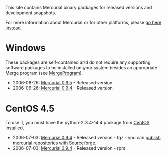 This site contains Mercurial binary packages for released versions and development snapshots.

For more information about Mercurial or for other platforms, please [go here instead](http://www.selenic.com/mercurial/wiki/index.cgi).

# Windows #
These packages are self-contained and do not require any supporting software packages to be installed on your system besides an appropriate Merge program (see [MergeProgram](http://www.selenic.com/mercurial/wiki/index.cgi/MergeProgram)).

  * 2006-06-26: [Mercurial 0.9.5](http://i18n-zh.googlecode.com/files/http://i18n-zh.googlecode.com/files/mercurial-0.9.5-win32.tar.bz2) - Released version
  * 2006-06-26: [Mercurial 0.9.4](http://i18n-zh.googlecode.com/files/mercurial-0.9.4-win32.exe) - Released version

# CentOS 4.5 #
To use it, you must have the python-2.3.4-14.4 package from [CentOS](http://www.centos.org/) installed.

  * 2006-07-03: [Mercurial 0.9.4](http://i18n-zh.googlecode.com/files/mercurial-0.9.4.i686.CentOS-4.5.tgz) - Released version - tgz - you can [publish mercurial repositories with Sourceforge](http://www.selenic.com/mercurial/wiki/index.cgi/MercurialOnSourceforge).
  * 2006-07-03: [Mercurial 0.9.4](http://i18n-zh.googlecode.com/files/mercurial-0.9.4-1.i686.CentOS-4.5.rpm) - Released version - rpm